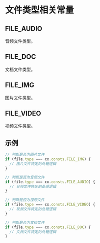 # 文件类型相关常量

## FILE_AUDIO
音频文件类型。

## FILE_DOC
文档文件类型。

## FILE_IMG
图片文件类型。

## FILE_VIDEO
视频文件类型。

## 示例

```js
// 判断是否为图片文件
if (file.type === cx.consts.FILE_IMG) {
  // 图片文件特定的处理逻辑
}

// 判断是否为音频文件
if (file.type === cx.consts.FILE_AUDIO) {
  // 音频文件特定的处理逻辑
}

// 判断是否为视频文件
if (file.type === cx.consts.FILE_VIDEO) {
  // 视频文件特定的处理逻辑
}

// 判断是否为文档文件
if (file.type === cx.consts.FILE_DOC) {
  // 文档文件特定的处理逻辑
}
``` 